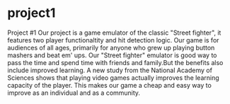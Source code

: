 # project1
Project #1
Our project is a game emulator of the classic "Street fighter", it features two player functionaltity and hit detection logic. Our game is for audiences of all ages, primarily for anyone who grew up playing button mashers and beat em' ups. Our "Street fighter" emulator is good way to pass the time and spend time with friends and family.But the benefits also include improved learning. A new study from the National Academy of Sciences shows that playing video games actually improves the learning capacity of the player. This makes our game a cheap and easy way to improve as an individual and as a community. 